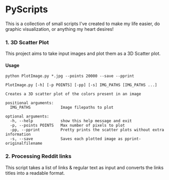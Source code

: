 # PyScripts

This is a collection of small scripts I've created to make my life easier, do graphic visualization, or anything my heart desires!

### 1. 3D Scatter Plot
This project aims to take input images and plot them as a 3D Scatter plot.

#### Usage
```
python PlotImage.py *.jpg --points 20000 --save --pprint
```
```
PlotImage.py [-h] [-p POINTS] [-pp] [-s] IMG_PATHS [IMG_PATHS ...]

Creates a 3D scatter plot of the colors present in an image

positional arguments:
  IMG_PATHS             Image filepaths to plot

optional arguments:
  -h, --help            show this help message and exit
  -p, --points POINTS   Max number of pixels to plot
  -pp, --pprint         Pretty prints the scatter plots without extra information
  -s, --save            Saves each plotted image as pprint-originalfilename
```

### 2.  Processing Reddit links
This script takes a list of links & regular text as input and converts the links
titles into a readable format.

